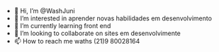 - 👋 Hi, I’m @WashJuni
- 👀 I’m interested in  aprender  novas habilidades em desenvolvimento
- 🌱 I’m currently learning  front end
- 💞️ I’m looking to collaborate on  sites em desenvolvimente
- 📫 How to reach me  waths (21)9 80028164

<!---
WashJuni/WashJuni is a ✨ special ✨ repository because its `README.md` (this file) appears on your GitHub profile.
You can click the Preview link to take a look at your changes.
--->
